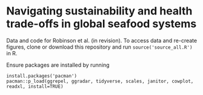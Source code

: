 # Navigating sustainability and health trade-offs in global seafood systems

Data and code for Robinson et al. (in revision). To access data and re-create figures, clone or download this repository and run ```source('source_all.R')``` in R.

Ensure packages are installed by running 

```
install.packages('pacman')
pacman::p_load(ggrepel, ggradar, tidyverse, scales, janitor, cowplot, readxl, install=TRUE)
```


